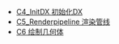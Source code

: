 - [C4_InitDX 初始化DX](./C4_InitDX.md)
- [C5_Renderpipeline 渲染管线](./C5_RenderPipeline.md)
- [C6 绘制几何体](./C6_DrawGeometry.md)